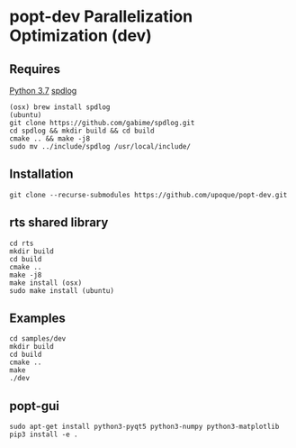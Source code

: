 # popt-dev Parallelization Optimization (dev)

## Requires

[Python 3.7](https://www.python.org/downloads/release/python-376/)
[spdlog](https://github.com/gabime/spdlog)

```shell
(osx) brew install spdlog
(ubuntu)
git clone https://github.com/gabime/spdlog.git
cd spdlog && mkdir build && cd build
cmake .. && make -j8
sudo mv ../include/spdlog /usr/local/include/
```

## Installation

```shell
git clone --recurse-submodules https://github.com/upoque/popt-dev.git
```

## rts shared library

```shell
cd rts
mkdir build
cd build
cmake ..
make -j8
make install (osx)
sudo make install (ubuntu)
```

## Examples

```shell
cd samples/dev
mkdir build
cd build
cmake ..
make
./dev
```

## popt-gui

```shell
sudo apt-get install python3-pyqt5 python3-numpy python3-matplotlib
pip3 install -e .
```
